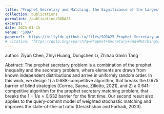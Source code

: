 ```yaml
---
title: "Prophet Secretary and Matching: the Significance of the Largest Item"
collection: publications
permalink: /publication/SODA25
excerpt: ''
date: 2025-01-15
venue: 'SODA'
paperurl: 'https://billyldc.github.io/files/SODA25_Prophet_Secretary_and_Matching_the_Significance_of_the_Largest_Item.pdf'
# citation: 'https://dblp.org/search?q=Prophet+Secretary+and+Matching%3A+the+Significance+of+the+Largest+Item'
---
```


author: Ziyun Chen,  Zhiyi Huang, Dongchen Li, Zhihao Gavin Tang

Abstract: The prophet secretary problem is a combination of the prophet inequality and the secretary problem, where elements are drawn from known independent distributions and arrive in uniformly random order. In this work, we design 1) a $0.688$-competitive algorithm, that breaks the $0.675$ barrier of blind strategies (Correa, Saona, Ziliotto, 2021), and 2) a $0.641$-competitive algorithm for the prophet secretary matching problem, that breaks the $1-1/e\approx 0.632$ barrier for the first time. Our second result also applies to the query-commit model of weighted stochastic matching and improves the state-of-the-art ratio (Derakhshan and Farhadi, 2023).